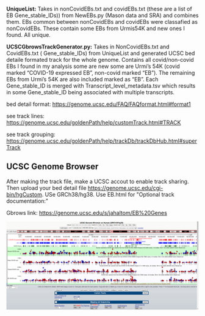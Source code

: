 
**UniqueList:** Takes in nonCovidEBs.txt and covidEBs.txt (these are a list of EB Gene_stable_IDs)) from NewEBs.py (Mason data and SRA) and combines them. EBs common between nonCovidEBs and covidEBs were classafied as nonCovidEBs. These contain some EBs from Urmis54K and new ones I found. All unique. 


**UCSCGbrowsTrackGenerator.py:** Takes in NonCovidEBs.txt and CovidEBs.txt ( Gene_stable_IDs) from UniqueList and generated UCSC bed detaile formated track for the whole genome. Contains all covid/non-covid EBs I found in my analysis some are new some are Urmi’s 54K (covid marked “COVID-19 expressed EB”, non-covid marked “EB”). The remaining EBs from Urmi’s 54K are also included marked as “EB”.  Each Gene_stable_ID  is merged with Transcript_level_metadata.tsv which results in some Gene_stable_ID being associated with multiple transcripts. 

bed detail format: https://genome.ucsc.edu/FAQ/FAQformat.html#format1

see track lines: https://genome.ucsc.edu/goldenPath/help/customTrack.html#TRACK

see track grouping: https://genome.ucsc.edu/goldenPath/help/trackDb/trackDbHub.html#superTrack

## UCSC Genome Browser
After making the track file, make a UCSC accout to enable track sharing. Then upload your bed detail file https://genome.ucsc.edu/cgi-bin/hgCustom. USe GRCh38/hg38.
Use EB.html for "Optional track documentation:"


Gbrows link: https://genome.ucsc.edu/s/jahaltom/EB%20Genes

![alt text](https://github.com/jahaltom/UCSC-Genome-Browser/blob/main/UCSCGenomeBrowserSession.png?raw=true)
